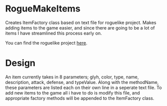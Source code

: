 # RogueMakeItems

Creates ItemFactory class based on text file for roguelike project. Makes adding items to the game easier, and since there are going to be a lot of items I have streamlined this process early on.

You can find the roguelike project [here](github.com/mibrzozek/RogueOne).

# Design

An item currently takes in 8 parameters; glyh, color, type, name, description, attack, defense, and typeValue. Along with the methodName, these parameters are listed each on their own line in a seperate text file. To add new items to the game all i have to do is modify this file, and appropriate factory methods will be appended to the ItemFactory class.




